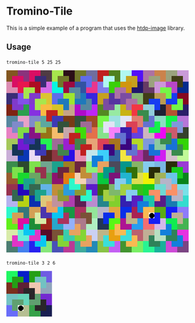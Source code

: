 # Tromino-Tile

This is a simple example of a program that uses the [htdp-image](http://hackage.haskell.org/package/htdp-image-1.0.0.0) library.


## Usage

``tromino-tile 5 25 25``

![alt text](https://raw.githubusercontent.com/trajafri/tromino-tile/master/examples/five-example.png "twoToFiveExample")


``tromino-tile 3 2 6``

![alt text](https://raw.githubusercontent.com/trajafri/tromino-tile/master/examples/three-example.png "twoToThreeExample")
